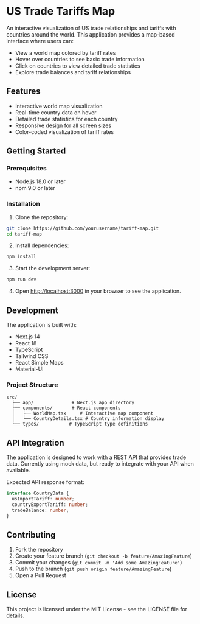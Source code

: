 # US Trade Tariffs Map

An interactive visualization of US trade relationships and tariffs with countries around the world. This application provides a map-based interface where users can:

- View a world map colored by tariff rates
- Hover over countries to see basic trade information
- Click on countries to view detailed trade statistics
- Explore trade balances and tariff relationships

## Features

- Interactive world map visualization
- Real-time country data on hover
- Detailed trade statistics for each country
- Responsive design for all screen sizes
- Color-coded visualization of tariff rates

## Getting Started

### Prerequisites

- Node.js 18.0 or later
- npm 9.0 or later

### Installation

1. Clone the repository:
```bash
git clone https://github.com/yourusername/tariff-map.git
cd tariff-map
```

2. Install dependencies:
```bash
npm install
```

3. Start the development server:
```bash
npm run dev
```

4. Open [http://localhost:3000](http://localhost:3000) in your browser to see the application.

## Development

The application is built with:

- Next.js 14
- React 18
- TypeScript
- Tailwind CSS
- React Simple Maps
- Material-UI

### Project Structure

```
src/
  ├── app/              # Next.js app directory
  ├── components/       # React components
  │   ├── WorldMap.tsx     # Interactive map component
  │   └── CountryDetails.tsx # Country information display
  └── types/           # TypeScript type definitions
```

## API Integration

The application is designed to work with a REST API that provides trade data. Currently using mock data, but ready to integrate with your API when available.

Expected API response format:

```typescript
interface CountryData {
  usImportTariff: number;
  countryExportTariff: number;
  tradeBalance: number;
}
```

## Contributing

1. Fork the repository
2. Create your feature branch (`git checkout -b feature/AmazingFeature`)
3. Commit your changes (`git commit -m 'Add some AmazingFeature'`)
4. Push to the branch (`git push origin feature/AmazingFeature`)
5. Open a Pull Request

## License

This project is licensed under the MIT License - see the LICENSE file for details.
